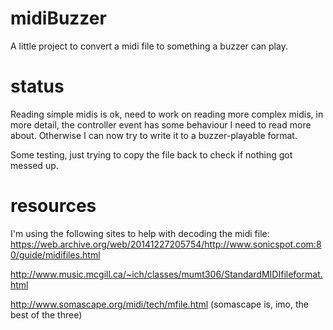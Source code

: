 # midiBuzzer

A little project to convert a midi file to something a buzzer can play.

# status

Reading simple midis is ok, need to work on reading more complex midis, in more detail, the controller event has some behaviour I need to read more about. Otherwise I can now try to write it to a buzzer-playable format.

Some testing, just trying to copy the file back to check if nothing got messed up.

# resources

I'm using the following sites to help with decoding the midi file:
https://web.archive.org/web/20141227205754/http://www.sonicspot.com:80/guide/midifiles.html

http://www.music.mcgill.ca/~ich/classes/mumt306/StandardMIDIfileformat.html

http://www.somascape.org/midi/tech/mfile.html (somascape is, imo, the best of the three)
